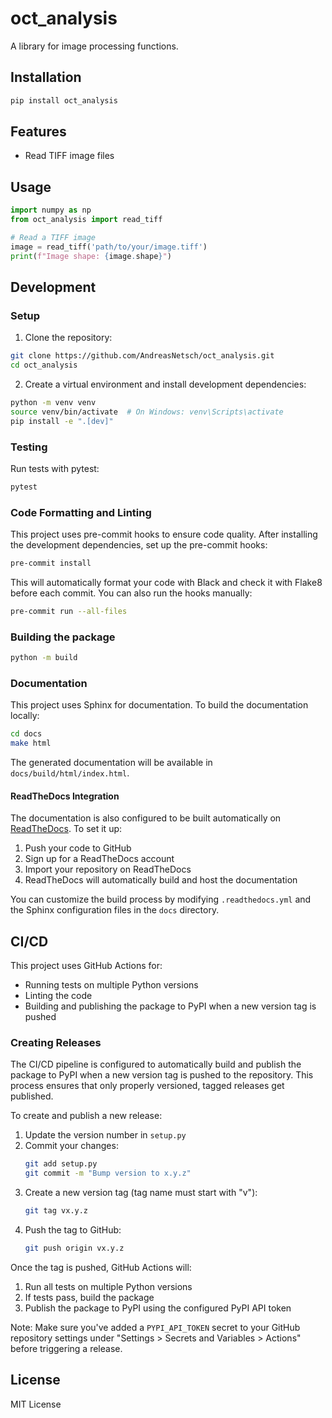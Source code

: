 # oct_analysis

A library for image processing functions.

## Installation

```bash
pip install oct_analysis
```

## Features

- Read TIFF image files

## Usage

```python
import numpy as np
from oct_analysis import read_tiff

# Read a TIFF image
image = read_tiff('path/to/your/image.tiff')
print(f"Image shape: {image.shape}")
```

## Development

### Setup

1. Clone the repository:

```bash
git clone https://github.com/AndreasNetsch/oct_analysis.git
cd oct_analysis
```

2. Create a virtual environment and install development dependencies:

```bash
python -m venv venv
source venv/bin/activate  # On Windows: venv\Scripts\activate
pip install -e ".[dev]"
```

### Testing

Run tests with pytest:

```bash
pytest
```

### Code Formatting and Linting

This project uses pre-commit hooks to ensure code quality. After installing the development dependencies, set up the pre-commit hooks:

```bash
pre-commit install
```

This will automatically format your code with Black and check it with Flake8 before each commit. You can also run the hooks manually:

```bash
pre-commit run --all-files
```

### Building the package

```bash
python -m build
```

### Documentation

This project uses Sphinx for documentation. To build the documentation locally:

```bash
cd docs
make html
```

The generated documentation will be available in `docs/build/html/index.html`.

#### ReadTheDocs Integration

The documentation is also configured to be built automatically on [ReadTheDocs](https://readthedocs.org/). To set it up:

1. Push your code to GitHub
2. Sign up for a ReadTheDocs account
3. Import your repository on ReadTheDocs
4. ReadTheDocs will automatically build and host the documentation

You can customize the build process by modifying `.readthedocs.yml` and the Sphinx configuration files in the `docs` directory.

## CI/CD

This project uses GitHub Actions for:

- Running tests on multiple Python versions
- Linting the code
- Building and publishing the package to PyPI when a new version tag is pushed

### Creating Releases

The CI/CD pipeline is configured to automatically build and publish the package to PyPI when a new version tag is pushed to the repository. This process ensures that only properly versioned, tagged releases get published.

To create and publish a new release:

1. Update the version number in `setup.py`
2. Commit your changes:
   ```bash
   git add setup.py
   git commit -m "Bump version to x.y.z"
   ```
3. Create a new version tag (tag name must start with "v"):
   ```bash
   git tag vx.y.z
   ```
4. Push the tag to GitHub:
   ```bash
   git push origin vx.y.z
   ```

Once the tag is pushed, GitHub Actions will:

1. Run all tests on multiple Python versions
2. If tests pass, build the package
3. Publish the package to PyPI using the configured PyPI API token

Note: Make sure you've added a `PYPI_API_TOKEN` secret to your GitHub repository settings under "Settings > Secrets and Variables > Actions" before triggering a release.

## License

MIT License
